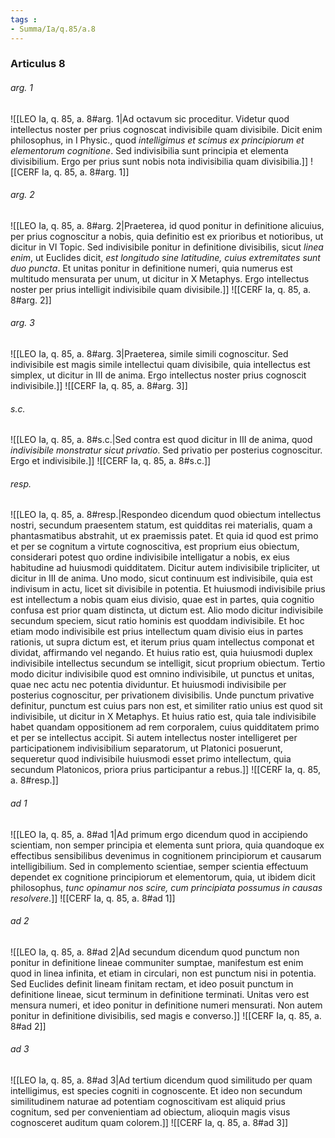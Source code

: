 ```yaml
---
tags : 
- Summa/Ia/q.85/a.8
---
```


### Articulus 8

###### arg. 1
![[LEO Ia, q. 85, a. 8#arg. 1|Ad octavum sic proceditur. Videtur quod intellectus noster per prius cognoscat indivisibile quam divisibile. Dicit enim philosophus, in I Physic., quod *intelligimus et scimus ex principiorum et elementorum cognitione*. Sed indivisibilia sunt principia et elementa divisibilium. Ergo per prius sunt nobis nota indivisibilia quam divisibilia.]]
![[CERF Ia, q. 85, a. 8#arg. 1]]

###### arg. 2
![[LEO Ia, q. 85, a. 8#arg. 2|Praeterea, id quod ponitur in definitione alicuius, per prius cognoscitur a nobis, quia definitio est ex prioribus et notioribus, ut dicitur in VI Topic. Sed indivisibile ponitur in definitione divisibilis, sicut *linea enim*, ut Euclides dicit, *est longitudo sine latitudine, cuius extremitates sunt duo puncta*. Et unitas ponitur in definitione numeri, quia numerus est multitudo mensurata per unum, ut dicitur in X Metaphys. Ergo intellectus noster per prius intelligit indivisibile quam divisibile.]]
![[CERF Ia, q. 85, a. 8#arg. 2]]

###### arg. 3
![[LEO Ia, q. 85, a. 8#arg. 3|Praeterea, simile simili cognoscitur. Sed indivisibile est magis simile intellectui quam divisibile, quia intellectus est simplex, ut dicitur in III de anima. Ergo intellectus noster prius cognoscit indivisibile.]]
![[CERF Ia, q. 85, a. 8#arg. 3]]

###### s.c.
![[LEO Ia, q. 85, a. 8#s.c.|Sed contra est quod dicitur in III de anima, quod *indivisibile monstratur sicut privatio*. Sed privatio per posterius cognoscitur. Ergo et indivisibile.]]
![[CERF Ia, q. 85, a. 8#s.c.]]

###### resp.
![[LEO Ia, q. 85, a. 8#resp.|Respondeo dicendum quod obiectum intellectus nostri, secundum praesentem statum, est quidditas rei materialis, quam a phantasmatibus abstrahit, ut ex praemissis patet. Et quia id quod est primo et per se cognitum a virtute cognoscitiva, est proprium eius obiectum, considerari potest quo ordine indivisibile intelligatur a nobis, ex eius habitudine ad huiusmodi quidditatem. Dicitur autem indivisibile tripliciter, ut dicitur in III de anima. Uno modo, sicut continuum est indivisibile, quia est indivisum in actu, licet sit divisibile in potentia. Et huiusmodi indivisibile prius est intellectum a nobis quam eius divisio, quae est in partes, quia cognitio confusa est prior quam distincta, ut dictum est. Alio modo dicitur indivisibile secundum speciem, sicut ratio hominis est quoddam indivisibile. Et hoc etiam modo indivisibile est prius intellectum quam divisio eius in partes rationis, ut supra dictum est, et iterum prius quam intellectus componat et dividat, affirmando vel negando. Et huius ratio est, quia huiusmodi duplex indivisibile intellectus secundum se intelligit, sicut proprium obiectum. Tertio modo dicitur indivisibile quod est omnino indivisibile, ut punctus et unitas, quae nec actu nec potentia dividuntur. Et huiusmodi indivisibile per posterius cognoscitur, per privationem divisibilis. Unde punctum privative definitur, punctum est cuius pars non est, et similiter ratio unius est quod sit indivisibile, ut dicitur in X Metaphys. Et huius ratio est, quia tale indivisibile habet quandam oppositionem ad rem corporalem, cuius quidditatem primo et per se intellectus accipit. Si autem intellectus noster intelligeret per participationem indivisibilium separatorum, ut Platonici posuerunt, sequeretur quod indivisibile huiusmodi esset primo intellectum, quia secundum Platonicos, priora prius participantur a rebus.]]
![[CERF Ia, q. 85, a. 8#resp.]]

###### ad 1
![[LEO Ia, q. 85, a. 8#ad 1|Ad primum ergo dicendum quod in accipiendo scientiam, non semper principia et elementa sunt priora, quia quandoque ex effectibus sensibilibus devenimus in cognitionem principiorum et causarum intelligibilium. Sed in complemento scientiae, semper scientia effectuum dependet ex cognitione principiorum et elementorum, quia, ut ibidem dicit philosophus, *tunc opinamur nos scire, cum principiata possumus in causas resolvere*.]]
![[CERF Ia, q. 85, a. 8#ad 1]]

###### ad 2
![[LEO Ia, q. 85, a. 8#ad 2|Ad secundum dicendum quod punctum non ponitur in definitione lineae communiter sumptae, manifestum est enim quod in linea infinita, et etiam in circulari, non est punctum nisi in potentia. Sed Euclides definit lineam finitam rectam, et ideo posuit punctum in definitione lineae, sicut terminum in definitione terminati. Unitas vero est mensura numeri, et ideo ponitur in definitione numeri mensurati. Non autem ponitur in definitione divisibilis, sed magis e converso.]]
![[CERF Ia, q. 85, a. 8#ad 2]]

###### ad 3
![[LEO Ia, q. 85, a. 8#ad 3|Ad tertium dicendum quod similitudo per quam intelligimus, est species cogniti in cognoscente. Et ideo non secundum similitudinem naturae ad potentiam cognoscitivam est aliquid prius cognitum, sed per convenientiam ad obiectum, alioquin magis visus cognosceret auditum quam colorem.]]
![[CERF Ia, q. 85, a. 8#ad 3]]

